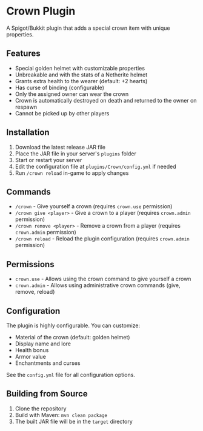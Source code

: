 # Crown Plugin

A Spigot/Bukkit plugin that adds a special crown item with unique properties.

## Features

- Special golden helmet with customizable properties
- Unbreakable and with the stats of a Netherite helmet
- Grants extra health to the wearer (default: +2 hearts)
- Has curse of binding (configurable)
- Only the assigned owner can wear the crown
- Crown is automatically destroyed on death and returned to the owner on respawn
- Cannot be picked up by other players

## Installation

1. Download the latest release JAR file
2. Place the JAR file in your server's `plugins` folder
3. Start or restart your server
4. Edit the configuration file at `plugins/Crown/config.yml` if needed
5. Run `/crown reload` in-game to apply changes

## Commands

- `/crown` - Give yourself a crown (requires `crown.use` permission)
- `/crown give <player>` - Give a crown to a player (requires `crown.admin` permission)
- `/crown remove <player>` - Remove a crown from a player (requires `crown.admin` permission)
- `/crown reload` - Reload the plugin configuration (requires `crown.admin` permission)

## Permissions

- `crown.use` - Allows using the crown command to give yourself a crown
- `crown.admin` - Allows using administrative crown commands (give, remove, reload)

## Configuration

The plugin is highly configurable. You can customize:

- Material of the crown (default: golden helmet)
- Display name and lore
- Health bonus
- Armor value
- Enchantments and curses

See the `config.yml` file for all configuration options.

## Building from Source

1. Clone the repository
2. Build with Maven: `mvn clean package`
3. The built JAR file will be in the `target` directory 
